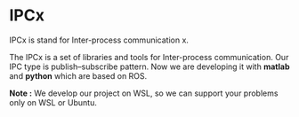 # IPCx

IPCx is stand for Inter-process communication x.

The IPCx is a set of libraries and tools for Inter-process communication.
Our IPC type is publish–subscribe pattern. Now we are developing it with **matlab** and **python** which are based on ROS.

**Note :** We develop our project on WSL, so we can support your problems only on WSL or Ubuntu.
